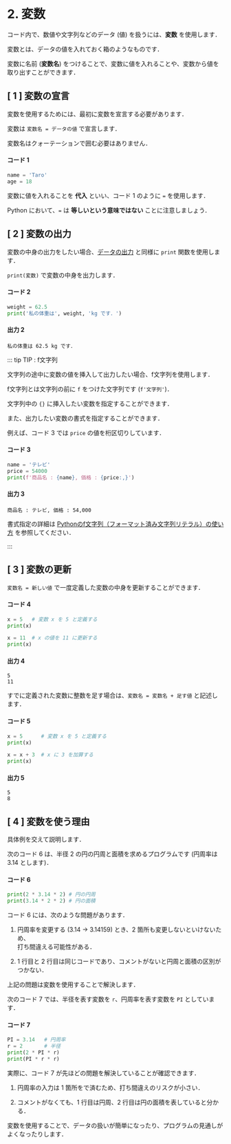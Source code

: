 # 2. 変数

コード内で、数値や文字列などのデータ (値) を扱うには、**変数** を使用します．

変数とは、データの値を入れておく箱のようなものです．

変数に名前 (**変数名**) をつけることで、変数に値を入れることや、変数から値を取り出すことができます．

## [ 1 ] 変数の宣言

変数を使用するためには、最初に変数を宣言する必要があります．

変数は `変数名 = データの値` で宣言します．

変数名はクォーテーションで囲む必要はありません．

#### コード 1

``` py
name = 'Taro'
age = 18
```

変数に値を入れることを **代入** といい、コード 1 のように `=` を使用します．

Python において、`=` は **等しいという意味ではない** ことに注意しましょう．

## [ 2 ] 変数の出力

変数の中身の出力をしたい場合、[データの出力](./01.md#出力) と同様に `print` 関数を使用します．

`print(変数)` で変数の中身を出力します．

#### コード 2

``` py
weight = 62.5
print('私の体重は', weight, 'kg です．')
```

#### 出力 2

``` out
私の体重は 62.5 kg です．
```

::: tip TIP : f文字列

文字列の途中に変数の値を挿入して出力したい場合、f文字列を使用します．

f文字列とは文字列の前に `f` をつけた文字列です (`f'文字列'`)．

文字列中の `{}` に挿入したい変数を指定することができます．

また、出力したい変数の書式を指定することができます．

例えば、コード 3 では `price` の値を桁区切りしています．

#### コード 3

``` py
name = 'テレビ'
price = 54000
print(f'商品名 : {name}, 価格 : {price:,}')
```

#### 出力 3

``` out
商品名 : テレビ, 価格 : 54,000
```

書式指定の詳細は [Pythonのf文字列（フォーマット済み文字列リテラル）の使い方](https://note.nkmk.me/python-f-strings/) を参照してください．

:::

## [ 3 ] 変数の更新

`変数名 = 新しい値` で一度定義した変数の中身を更新することができます．

#### コード 4

``` py {4}
x = 5   # 変数 x を 5 と定義する
print(x)

x = 11  # x の値を 11 に更新する
print(x)
```

#### 出力 4

``` out
5
11
```

すでに定義された変数に整数を足す場合は、`変数名 = 変数名 + 足す値` と記述します．

#### コード 5

``` py {4}
x = 5      # 変数 x を 5 と定義する
print(x)

x = x + 3  # x に 3 を加算する
print(x)
```

#### 出力 5

``` out
5
8
```

## [ 4 ] 変数を使う理由

具体例を交えて説明します．

次のコード 6 は、半径 2 の円の円周と面積を求めるプログラムです (円周率は 3.14 とします)．

#### コード 6

``` py
print(2 * 3.14 * 2) # 円の円周
print(3.14 * 2 * 2) # 円の面積
```

コード 6 には、次のような問題があります．

1. 円周率を変更する (3.14 → 3.14159) とき、2 箇所も変更しないといけないため、<br>
打ち間違える可能性がある．

2. 1 行目と 2 行目は同じコードであり、コメントがないと円周と面積の区別がつかない．

上記の問題は変数を使用することで解決します．

次のコード 7 では、半径を表す変数を `r`、円周率を表す変数を `PI` としています．

#### コード 7

``` py
PI = 3.14   # 円周率
r = 2       # 半径
print(2 * PI * r)
print(PI * r * r)
```

実際に、コード 7 が先ほどの問題を解決していることが確認できます．

1. 円周率の入力は 1 箇所をで済むため、打ち間違えのリスクが小さい．

2. コメントがなくても、1 行目は円周、2 行目は円の面積を表していると分かる．

変数を使用することで、データの扱いが簡単になったり、プログラムの見通しがよくなったりします．
